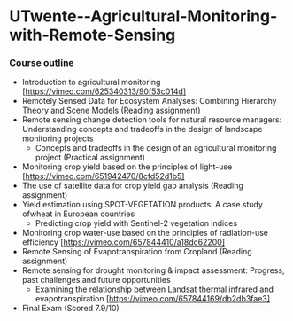 # UTwente--Agricultural-Monitoring-with-Remote-Sensing

### Course outline
* Introduction to agricultural monitoring [https://vimeo.com/625340313/90f53c014d]
* Remotely Sensed Data for Ecosystem Analyses: Combining Hierarchy Theory and Scene Models (Reading assignment)
* Remote sensing change detection tools for natural resource managers: Understanding concepts and tradeoffs in the design of landscape monitoring projects
  - Concepts and tradeoffs in the design of an agricultural monitoring project (Practical assignment)
* Monitoring crop yield based on the principles of light-use [https://vimeo.com/651942470/8cfd52d1b5]
* The use of satellite data for crop yield gap analysis (Reading assignment)
* Yield estimation using SPOT-VEGETATION products: A case study ofwheat in European countries
  - Predicting crop yield with Sentinel-2 vegetation indices
* Monitoring crop water-use based on the principles of radiation-use efficiency [https://vimeo.com/657844410/a18dc62200]
* Remote Sensing of Evapotranspiration from Cropland (Reading assignment)
* Remote sensing for drought monitoring & impact assessment: Progress, past challenges and future opportunities
   - Examining the relationship between Landsat thermal infrared and evapotranspiration [https://vimeo.com/657844169/db2db3fae3]
* Final Exam (Scored 7.9/10)
